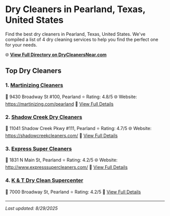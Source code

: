 # Dry Cleaners in Pearland, Texas, United States

Find the best dry cleaners in Pearland, Texas, United States. We've compiled a list of 4 dry cleaning services to help you find the perfect one for your needs.

🌐 **[View Full Directory on DryCleanersNear.com](https://drycleanersnear.com/city/US/Texas/Pearland)**

## Top Dry Cleaners

### 1. [Martinizing Cleaners](https://drycleanersnear.com/dryCleaner/68a3db07e0c395148228b3ec/martinizing-cleaners)
📍 9430 Broadway St #100, Pearland
⭐ Rating: 4.8/5
🌐 Website: https://martinizing.com/pearland
🔗 [View Full Details](https://drycleanersnear.com/dryCleaner/68a3db07e0c395148228b3ec/martinizing-cleaners)

### 2. [Shadow Creek Dry Cleaners](https://drycleanersnear.com/dryCleaner/68a3db09e0c395148228b42a/shadow-creek-dry-cleaners)
📍 11041 Shadow Creek Pkwy #111, Pearland
⭐ Rating: 4.7/5
🌐 Website: https://shadowcreekcleaners.com/
🔗 [View Full Details](https://drycleanersnear.com/dryCleaner/68a3db09e0c395148228b42a/shadow-creek-dry-cleaners)

### 3. [Express Super Cleaners](https://drycleanersnear.com/dryCleaner/68a3db4ee0c395148228b616/express-super-cleaners)
📍 1831 N Main St, Pearland
⭐ Rating: 4.2/5
🌐 Website: http://www.expresssupercleaners.com/
🔗 [View Full Details](https://drycleanersnear.com/dryCleaner/68a3db4ee0c395148228b616/express-super-cleaners)

### 4. [K & T Dry Clean Supercenter](https://drycleanersnear.com/dryCleaner/68a3db63e0c395148228b6b2/k-t-dry-clean-supercenter)
📍 7000 Broadway St, Pearland
⭐ Rating: 4.2/5
🔗 [View Full Details](https://drycleanersnear.com/dryCleaner/68a3db63e0c395148228b6b2/k-t-dry-clean-supercenter)


---

*Last updated: 8/29/2025*
